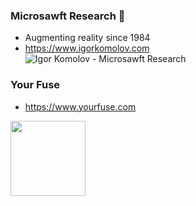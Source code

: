 ### Microsawft Research 👋
* Augmenting reality since 1984
* https://www.igorkomolov.com  
![Igor Komolov - Microsawft Research](https://firebasestorage.googleapis.com/v0/b/your-fuse.appspot.com/o/public%2Fmicrosawft_igor_komolov_logo_3.gif?alt=media&token=6f20d3d9-3d0c-49d9-912c-71dcd3e35ac3)

### Your Fuse
- https://www.yourfuse.com
<img src="https://firebasestorage.googleapis.com/v0/b/your-fuse.appspot.com/o/public%2Flogo.png?alt=media&token=c7a5e331-2557-46a8-ad62-a191be5abf39" width="120">



<!--
**ingen0s/ingen0s** is a ✨ _special_ ✨ repository because its `README.md` (this file) appears on your GitHub profile.

Here are some ideas to get you started:

- 🔭 I’m currently working on ...
- 🌱 I’m currently learning ...
- 👯 I’m looking to collaborate on ...
- 🤔 I’m looking for help with ...
- 💬 Ask me about ...
- 📫 How to reach me: ...
- 😄 Pronouns: ...
- ⚡ Fun fact: ...
-->

